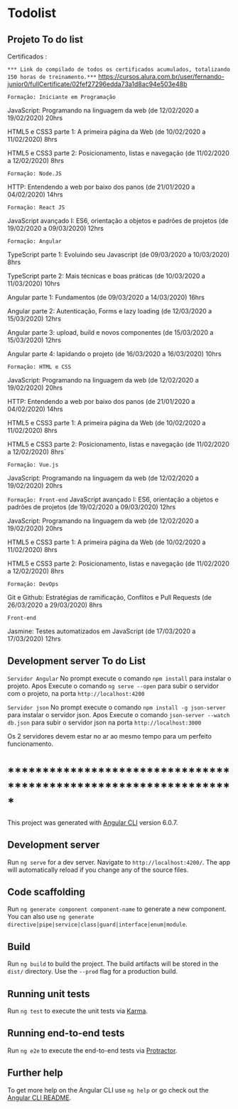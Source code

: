 # Todolist

## Projeto To do list

Certificados : 

`*** Link do compilado de todos os certificados acumulados, totalizando 150 horas de treinamento.***`
https://cursos.alura.com.br/user/fernando-junior0/fullCertificate/02fef27296edda73a1d8ac94e503e48b


 `Formação: Iniciante em Programação`
 
JavaScript: Programando na linguagem da web (de 12/02/2020 a 19/02/2020) 20hrs

HTML5 e CSS3 parte 1: A primeira página da Web (de 10/02/2020 a 11/02/2020) 8hrs

HTML5 e CSS3 parte 2: Posicionamento, listas e navegação (de 11/02/2020 a 12/02/2020) 8hrs


 `Formação: Node.JS`
 
HTTP: Entendendo a web por baixo dos panos (de 21/01/2020 a 04/02/2020) 14hrs

 `Formação: React JS`
 
JavaScript avançado I: ES6, orientação a objetos e padrões de projetos (de 19/02/2020 a 09/03/2020) 12hrs

`Formação: Angular`

TypeScript parte 1: Evoluindo seu Javascript (de 09/03/2020 a 10/03/2020) 8hrs

TypeScript parte 2: Mais técnicas e boas práticas (de 10/03/2020 a 11/03/2020) 10hrs

Angular parte 1: Fundamentos (de 09/03/2020 a 14/03/2020) 16hrs

Angular parte 2: Autenticação, Forms e lazy loading (de 12/03/2020 a 15/03/2020) 12hrs

Angular parte 3: upload, build e novos componentes (de 15/03/2020 a 15/03/2020) 12hrs

Angular parte 4: lapidando o projeto (de 16/03/2020 a 16/03/2020) 10hrs


`Formação: HTML e CSS`

JavaScript: Programando na linguagem da web (de 12/02/2020 a 19/02/2020) 20hrs

HTTP: Entendendo a web por baixo dos panos (de 21/01/2020 a 04/02/2020) 14hrs

HTML5 e CSS3 parte 1: A primeira página da Web (de 10/02/2020 a 11/02/2020) 8hrs

HTML5 e CSS3 parte 2: Posicionamento, listas e navegação (de 11/02/2020 a 12/02/2020) 8hrs`


`Formação: Vue.js`

JavaScript: Programando na linguagem da web (de 12/02/2020 a 19/02/2020) 20hrs


`Formação: Front-end`
JavaScript avançado I: ES6, orientação a objetos e padrões de projetos (de 19/02/2020 a 09/03/2020) 12hrs

JavaScript: Programando na linguagem da web (de 12/02/2020 a 19/02/2020) 20hrs

HTML5 e CSS3 parte 1: A primeira página da Web (de 10/02/2020 a 11/02/2020) 8hrs

HTML5 e CSS3 parte 2: Posicionamento, listas e navegação (de 11/02/2020 a 12/02/2020) 8hrs


`Formação: DevOps`

Git e Github: Estratégias de ramificação, Conflitos e Pull Requests (de 26/03/2020 a 29/03/2020) 8hrs




`Front-end`

Jasmine: Testes automatizados em JavaScript (de 17/03/2020 a 17/03/2020) 12hrs





## Development server To do List


`Servidor Angular` 
No prompt execute o comando `npm install` para instalar o projeto. 
Apos Execute o comando  `ng serve --open` para subir o servidor com o projeto, na porta  `http://localhost:4200`  

`Servidor json`
No prompt execute o comando `npm install -g json-server` para instalar o servidor json.
Apos Execute o comando  `json-server --watch db.json` para subir o servidor json na porta `http://localhost:3000` 

Os 2 servidores devem estar no ar ao mesmo tempo para um perfeito funcionamento. 


# *****************************************************************



This project was generated with [Angular CLI](https://github.com/angular/angular-cli) version 6.0.7.

## Development server

Run `ng serve` for a dev server. Navigate to `http://localhost:4200/`. The app will automatically reload if you change any of the source files.

## Code scaffolding

Run `ng generate component component-name` to generate a new component. You can also use `ng generate directive|pipe|service|class|guard|interface|enum|module`.

## Build

Run `ng build` to build the project. The build artifacts will be stored in the `dist/` directory. Use the `--prod` flag for a production build.

## Running unit tests

Run `ng test` to execute the unit tests via [Karma](https://karma-runner.github.io).

## Running end-to-end tests

Run `ng e2e` to execute the end-to-end tests via [Protractor](http://www.protractortest.org/).

## Further help

To get more help on the Angular CLI use `ng help` or go check out the [Angular CLI README](https://github.com/angular/angular-cli/blob/master/README.md).




